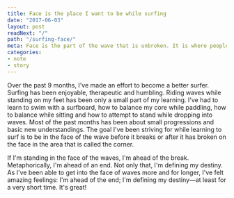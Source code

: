 ```yaml
---
title: Face is the place I want to be while surfing
date: "2017-06-03"
layout: post
readNext: "/"
path: "/surfing-face/"
meta: Face is the part of the wave that is unbroken. It is where people riding waves want to be while riding
categories:
- note
- story
---
```


Over the past 9 months, I've made an effort to become a better surfer. Surfing has been enjoyable, therapeutic and humbling. Riding waves while standing on my feet has been only a small part of my learning. I've had to learn to swim with a surfboard, how to balance my core while paddling, how to balance while sitting and how to attempt to stand while dropping into waves. Most of the past months has been about small progressions and basic new understandings. The goal I've been striving for while learning to surf is to be in the face of the wave before it breaks or after it has broken on the face in the area that is called the corner. 

If I'm standing in the face of the waves, I'm ahead of the break. Metaphorically, I'm ahead of an end. Not only that, I'm defining my destiny. As I've been able to get into the face of waves more and for longer, I've felt amazing feelings: I'm ahead of the end; I'm defining my destiny—at least for a very short time. It's great!
